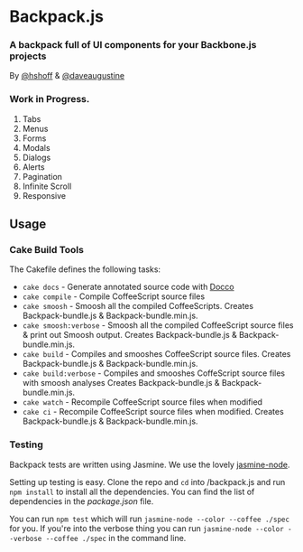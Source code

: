# Backpack.js
### A backpack full of UI components for your Backbone.js projects
 
By [@hshoff](http://www.twitter.com/hshoff) & [@daveaugustine](http://www.twitter.com/daveaugustine)

### Work in Progress.
1. Tabs
1. Menus
1. Forms
1. Modals
1. Dialogs
1. Alerts
1. Pagination
1. Infinite Scroll
1. Responsive

## Usage

### Cake Build Tools

The Cakefile defines the following tasks:

  - `cake docs` - Generate annotated source code with [Docco](https://github.com/jashkenas/docco)
  - `cake compile` - Compile CoffeeScript source files
  - `cake smoosh` - Smoosh all the compiled CoffeeScripts. Creates Backpack-bundle.js & Backpack-bundle.min.js.
  - `cake smoosh:verbose` - Smoosh all the compiled CoffeeScript source files & print out Smoosh output. Creates Backpack-bundle.js & Backpack-bundle.min.js.
  - `cake build` - Compiles and smooshes CoffeeScript source files. Creates Backpack-bundle.js & Backpack-bundle.min.js.
  - `cake build:verbose` - Compiles and smooshes CoffeScript source files with smoosh analyses Creates Backpack-bundle.js & Backpack-bundle.min.js.
  - `cake watch` - Recompile CoffeeScript source files when modified
  - `cake ci` - Recompile CoffeeScript source files when modified. Creates Backpack-bundle.js & Backpack-bundle.min.js.

### Testing

Backpack tests are written using Jasmine. We use the lovely [jasmine-node](https://github.com/mhevery/jasmine-node). 

Setting up testing is easy. Clone the repo and `cd` into /backpack.js and run `npm install` to install all the dependencies. You can find the list of dependencies in the _package.json_ file.

You can run `npm test` which will run `jasmine-node --color --coffee ./spec` for you. If you're into the verbose thing you can run `jasmine-node --color --verbose --coffee ./spec` in the command line.